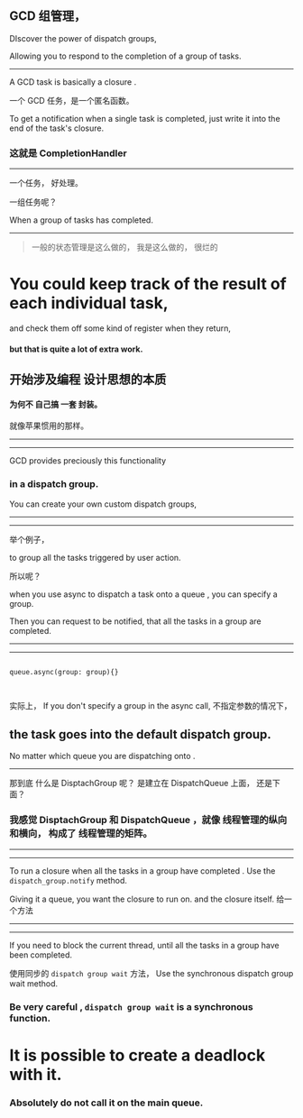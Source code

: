 
## GCD 组管理，

DIscover the power of dispatch groups,


Allowing you to respond to the completion of a group of tasks.


<hr>

A GCD task 
is basically a closure .

一个 GCD 任务，是一个匿名函数。


To get a notification when a single task is completed,
just write it into the end of the task's closure.


### 这就是 CompletionHandler

<hr>


一个任务， 好处理。

一组任务呢？


When a group of tasks has completed.

<hr>


> 一般的状态管理是这么做的，
> 我是这么做的， 很烂的

# You could keep track of the result of each individual task,


and check them off some kind of register when they return,

#### but that is quite a lot of extra work.

## 开始涉及编程 设计思想的本质
#### 为何不 自己搞 一套 封装。
就像苹果惯用的那样。
<hr>


<hr>



GCD provides preciously this functionality
### in a dispatch group.



You can create your own custom dispatch groups,

<hr>


<hr>


举个例子， 

to group all the tasks triggered by user action.


所以呢？

when you use async to dispatch a task onto a queue ,
you can specify a group.


Then you can request to be notified,
that all the tasks in a group are completed.



<hr>


<hr>

```

queue.async(group: group){}



```


实际上，
If you don't specify a group in the async call,
不指定参数的情况下，

## the task goes into the default dispatch group.

No matter which queue you are dispatching onto .


<hr>


那到底 什么是 DisptachGroup 呢？
是建立在 DispatchQueue 上面， 还是下面？

### 我感觉  DisptachGroup 和  DispatchQueue ，就像 线程管理的纵向和横向， 构成了 线程管理的矩阵。

<hr>
<hr>


To run a closure when all the tasks in a group have completed .
Use the `dispatch_group.notify` method.


Giving it a queue, you want the closure to run on. 
and the closure itself. 
给一个方法



<hr>
<hr>


If you need to block the current thread,
until all the tasks in a group have been completed.






使用同步的 `dispatch group wait` 方法，
Use the synchronous dispatch group wait method.


### Be very careful ,  `dispatch group wait` is a synchronous function.


# It is possible to create a deadlock with it.



### Absolutely do not call it on the main queue.










